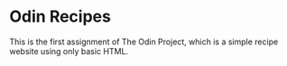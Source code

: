 # Odin Recipes

This is the first assignment of The Odin Project, which is a simple recipe website using only basic HTML.